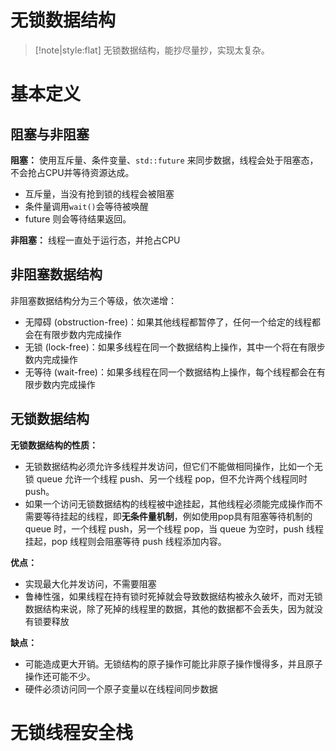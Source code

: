 # 无锁数据结构

> [!note|style:flat]
> 无锁数据结构，能抄尽量抄，实现太复杂。

# 基本定义

## 阻塞与非阻塞

**阻塞：** 使用互斥量、条件变量、`std::future` 来同步数据，线程会处于阻塞态，不会抢占CPU并等待资源达成。
- 互斥量，当没有抢到锁的线程会被阻塞
- 条件量调用`wait()`会等待被唤醒
- future 则会等待结果返回。

**非阻塞：** 线程一直处于运行态，并抢占CPU

## 非阻塞数据结构

非阻塞数据结构分为三个等级，依次递增：
- 无障碍 (obstruction-free)：如果其他线程都暂停了，任何一个给定的线程都会在有限步数内完成操作
- 无锁 (lock-free)：如果多线程在同一个数据结构上操作，其中一个将在有限步数内完成操作
- 无等待 (wait-free)：如果多线程在同一个数据结构上操作，每个线程都会在有限步数内完成操作

## 无锁数据结构

**无锁数据结构的性质：**
- 无锁数据结构必须允许多线程并发访问，但它们不能做相同操作，比如一个无锁 queue 允许一个线程 push、另一个线程 pop，但不允许两个线程同时 push。
- 如果一个访问无锁数据结构的线程被中途挂起，其他线程必须能完成操作而不需要等待挂起的线程，即**无条件量机制**，例如使用pop具有阻塞等待机制的 queue 时，一个线程 push，另一个线程 pop，当 queue 为空时，push 线程挂起，pop 线程则会阻塞等待 push 线程添加内容。

**优点：**
- 实现最大化并发访问，不需要阻塞
- 鲁棒性强，如果线程在持有锁时死掉就会导致数据结构被永久破坏，而对无锁数据结构来说，除了死掉的线程里的数据，其他的数据都不会丢失，因为就没有锁要释放

**缺点：**
- 可能造成更大开销。无锁结构的原子操作可能比非原子操作慢得多，并且原子操作还可能不少。
- 硬件必须访问同一个原子变量以在线程间同步数据

# 无锁线程安全栈


